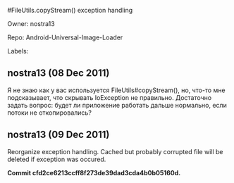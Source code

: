 #FileUtils.copyStream() exception handling

Owner: nostra13

Repo: Android-Universal-Image-Loader

Labels: 

## nostra13 (08 Dec 2011)

Я не знаю как у вас используется FileUtils#copyStream(), но, что-то мне подсказывает, что скрывать IoException не правильно. Достаточно задать вопрос: будет ли приложение работать дальше нормально, если потоки не откопировались?


## nostra13 (09 Dec 2011)

Reorganize exception handling. Cached but probably corrupted file will be deleted if exception was occured.

**Commit cfd2ce6213ccff8f273de39dad3cda4b0b05160d.**


